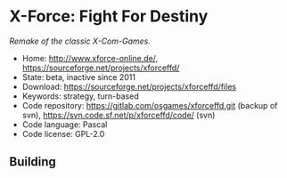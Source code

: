 # X-Force: Fight For Destiny

_Remake of the classic X-Com-Games._

- Home: http://www.xforce-online.de/, https://sourceforge.net/projects/xforceffd/
- State: beta, inactive since 2011
- Download: https://sourceforge.net/projects/xforceffd/files
- Keywords: strategy, turn-based
- Code repository: https://gitlab.com/osgames/xforceffd.git (backup of svn), https://svn.code.sf.net/p/xforceffd/code/ (svn)
- Code language: Pascal
- Code license: GPL-2.0

## Building

